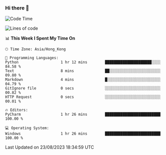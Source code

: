### Hi there 👋

<!--
**RoiexLee/RoiexLee** is a ✨ _special_ ✨ repository because its `README.md` (this file) appears on your GitHub profile.

Here are some ideas to get you started:

- 🔭 I’m currently working on ...
- 🌱 I’m currently learning ...
- 👯 I’m looking to collaborate on ...
- 🤔 I’m looking for help with ...
- 💬 Ask me about ...
- 📫 How to reach me: ...
- 😄 Pronouns: ...
- ⚡ Fun fact: ...
-->

<!--START_SECTION:waka-->
![Code Time](http://img.shields.io/badge/Code%20Time-345%20hrs%202%20mins-blue)

![Lines of code](https://img.shields.io/badge/From%20Hello%20World%20I%27ve%20Written-35.5%20thousand%20lines%20of%20code-blue)

📊 **This Week I Spent My Time On** 

```text
🕑︎ Time Zone: Asia/Hong_Kong

💬 Programming Languages: 
Python                   1 hr 12 mins        █████████████████████░░░░   84.58 % 
Text                     8 mins              ██░░░░░░░░░░░░░░░░░░░░░░░   09.80 % 
Markdown                 4 mins              █░░░░░░░░░░░░░░░░░░░░░░░░   04.79 % 
GitIgnore file           0 secs              ░░░░░░░░░░░░░░░░░░░░░░░░░   00.82 % 
HTTP Request             0 secs              ░░░░░░░░░░░░░░░░░░░░░░░░░   00.01 % 

🔥 Editors: 
PyCharm                  1 hr 26 mins        █████████████████████████   100.00 % 

💻 Operating System: 
Windows                  1 hr 26 mins        █████████████████████████   100.00 % 
```


 Last Updated on 23/08/2023 18:34:59 UTC
<!--END_SECTION:waka-->
